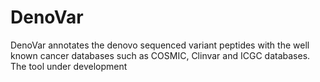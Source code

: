 # DenoVar
DenoVar annotates the denovo sequenced variant peptides with the well known cancer databases such as COSMIC, Clinvar and ICGC databases.
The tool under development
